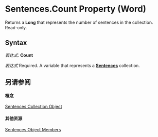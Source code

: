 
# Sentences.Count Property (Word)

Returns a  **Long** that represents the number of sentences in the collection. Read-only.


## Syntax

 _表达式_. **Count**

 _表达式_ Required. A variable that represents a **[Sentences](bcb9653d-bada-8e51-f47d-58f17dae19fe.md)** collection.


## 另请参阅


#### 概念


[Sentences Collection Object](bcb9653d-bada-8e51-f47d-58f17dae19fe.md)
#### 其他资源


[Sentences Object Members](http://msdn.microsoft.com/library/a4668263-ff76-6f12-15f5-951d5db96431%28Office.15%29.aspx)